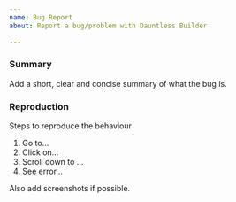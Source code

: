```yaml
---
name: Bug Report
about: Report a bug/problem with Dauntless Builder

---
```


### Summary

Add a short, clear and concise summary of what the bug is.

### Reproduction

Steps to reproduce the behaviour

1. Go to...
2. Click on...
3. Scroll down to ...
4. See error...

Also add screenshots if possible.